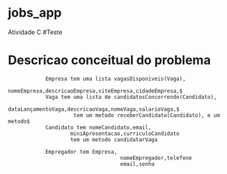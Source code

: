 # jobs_app
Atividade C
#Teste


# Descricao conceitual do  problema



                Empresa tem uma lista vagasDisponiveis(Vaga),
                        nomeEmpresa,descricaoEmpresa,siteEmpresa,cidadeEmpresa,$
                Vaga tem uma lista de candidatosConcorrendo(Candidato),
                         dataLançamentoVaga,descricaoVaga,nomeVaga,salarioVaga,$
                         tem um metodo receberCandidato(Candidato), e um metodo$
                Candidato tem nomeCandidato,email,
                        miniApresentacao,curriculoCandidato
                        tem um metodo candidatarVaga

                Empregador tem Empresa,
                                       	nomeEmpregador,telefone
                                        email,senha
